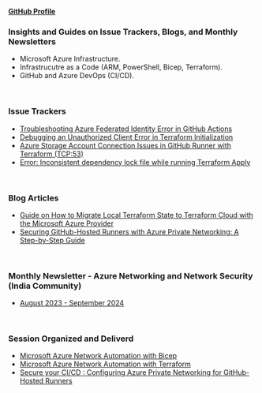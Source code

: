 [**GitHub Profile**](https://github.com/charlesderber)
<br>

### Insights and Guides on Issue Trackers, Blogs, and Monthly Newsletters


- Microsoft Azure Infrastructure. 
- Infrastrucutre as a Code (ARM, PowerShell, Bicep, Terraform).
- GitHub and Azure DevOps (CI/CD).
<br>


### Issue Trackers

- [Troubleshooting Azure Federated Identity Error in GitHub Actions](https://github.com/charlesderber/charlesderber.github.io/blob/main/docs/issue-tracker/federated_identity_github.md)
- [Debugging an Unauthorized Client Error in Terraform Initialization](https://github.com/charlesderber/charlesderber.github.io/blob/main/docs/issue-tracker/unauthorized_client_spn.md)
- [Azure Storage Account Connection Issues in GitHub Runner with Terraform (TCP:53)](https://github.com/charlesderber/charlesderber.github.io/blob/main/docs/issue-tracker/container_list_blob_lookup_fail.md)
- [Error: Inconsistent dependency lock file while running Terraform Apply](https://github.com/charlesderber/charlesderber.github.io/blob/main/docs/issue-tracker/terraform_inconsistent_dependency_lock.md)
<br>

### Blog Articles

- [Guide on How to Migrate Local Terraform State to Terraform Cloud with the Microsoft Azure Provider](https://github.com/charlesderber/charlesderber.github.io/blob/main/docs/articles/tf-remotebackend-az-tfcloud/tf-remotebackend-az-tfcloud.md)
- [Securing GitHub-Hosted Runners with Azure Private Networking: A Step-by-Step Guide](https://github.com/charlesderber/charlesderber.github.io/blob/main/docs/articles/ghpvt-run/github_hosted_private_runner.md)
<br>


### Monthly Newsletter - Azure Networking and Network Security (India Community)

- [August 2023 - September 2024](https://docs.google.com/document/d/1PuHCktLfi3c7OwNPDHSso4cWmsus5dT6J_BgrQJ4fZU)
<br>

### Session Organized and Deliverd

- [Microsoft Azure Network Automation with Bicep](https://www.linkedin.com/posts/activity-7172191528432328704-SWTl/)
- [Microsoft Azure Network Automation with Terraform](https://www.linkedin.com/posts/activity-7186638570336509952-sFff)
- [Secure your CI/CD : Configuring Azure Private Networking for GitHub-Hosted Runners](https://www.linkedin.com/feed/update/urn:li:activity:7223426809558663168/)